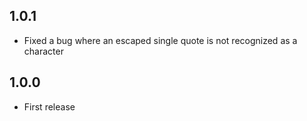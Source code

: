 ## 1.0.1

* Fixed a bug where an escaped single quote is not recognized as a character

## 1.0.0

* First release